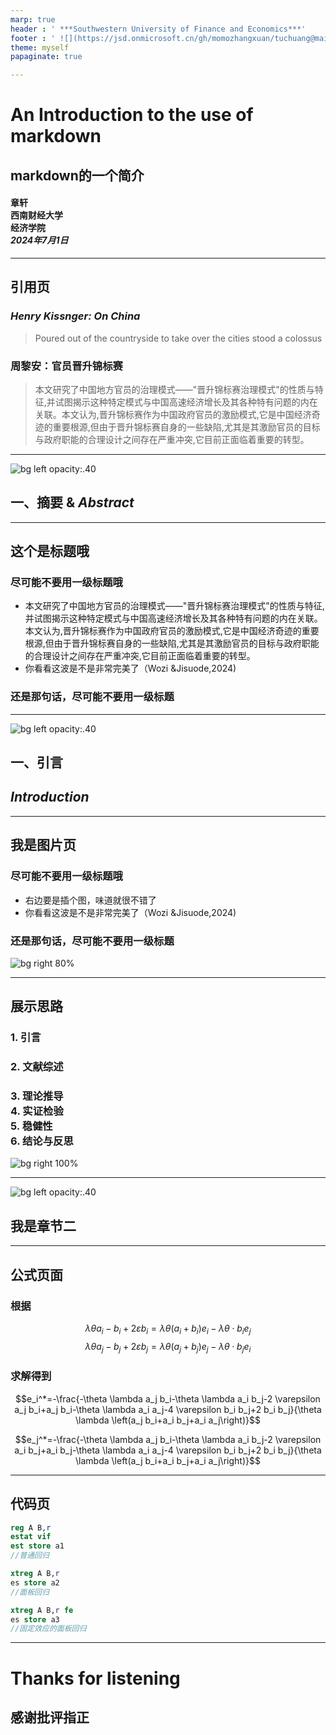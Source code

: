```yaml
---
marp: true
header : ' ***Southwestern University of Finance and Economics***'
footer : ' ![](https://jsd.onmicrosoft.cn/gh/momozhangxuan/tuchuang@main/img/logo.jpg) '
theme: myself
papaginate: true

---
```

<!-- paginate: true -->

# <!-- fit -->  An Introduction to the use of markdown
## markdown的一个简介

#### 章轩 <br>西南财经大学<br>经济学院<br>*2024年7月1日*


---
## 引用页

### *Henry Kissnger: On China*
>  Poured out of the countryside to take over the cities stood a colossus
### 周黎安：官员晋升锦标赛



> 本文研究了中国地方官员的治理模式——"晋升锦标赛治理模式"的性质与特征,并试图揭示这种特定模式与中国高速经济增长及其各种特有问题的内在关联。本文认为,晋升锦标赛作为中国政府官员的激励模式,它是中国经济奇迹的重要根源,但由于晋升锦标赛自身的一些缺陷,尤其是其激励官员的目标与政府职能的合理设计之间存在严重冲突,它目前正面临着重要的转型。

---
![bg left opacity:.40](https://jsd.onmicrosoft.cn/gh/momozhangxuan/tuchuang@main/img/%E8%A5%BF%E8%B4%A2%E8%83%8C%E6%99%AF.jpg)
## <!-- fit --> 一、摘要 & *Abstract* 


---

## 这个是标题哦
### 尽可能不要用一级标题哦
* 本文研究了中国地方官员的治理模式——"晋升锦标赛治理模式"的性质与特征,并试图揭示这种特定模式与中国高速经济增长及其各种特有问题的内在关联。本文认为,晋升锦标赛作为中国政府官员的激励模式,它是中国经济奇迹的重要根源,但由于晋升锦标赛自身的一些缺陷,尤其是其激励官员的目标与政府职能的合理设计之间存在严重冲突,它目前正面临着重要的转型。
* 你看看这波是不是非常完美了（Wozi &Jisuode,2024)
### 还是那句话，尽可能不要用一级标题


---

![bg left opacity:.40](https://jsd.onmicrosoft.cn/gh/momozhangxuan/tuchuang@main/img/%E8%A5%BF%E8%B4%A2%E8%83%8C%E6%99%AF.jpg)
## <!-- fit --> 一、引言
## <!-- fit --> *Introduction*




---


## 我是图片页
### 尽可能不要用一级标题哦
* 右边要是插个图，味道就很不错了
* 你看看这波是不是非常完美了（Wozi &Jisuode,2024)
### 还是那句话，尽可能不要用一级标题

![bg right 80%](https://jsd.onmicrosoft.cn/gh/momozhangxuan/tuchuang@main/img/%E6%A9%98%E5%AD%90%E6%B4%B2%E5%A4%B4.jpg)



---
## 展示思路
### 1. 引言<br>
### 2. 文献综述
### 3. 理论推导<br>4. 实证检验<br>5. 稳健性<br>6. 结论与反思

![bg right 100%](https://jsd.onmicrosoft.cn/gh/momozhangxuan/tuchuang@main/img/%E6%AF%9B%E6%B3%BD%E4%B8%9C.png)


---

![bg left opacity:.40](https://jsd.onmicrosoft.cn/gh/momozhangxuan/tuchuang@main/img/%E8%A5%BF%E8%B4%A2%E8%83%8C%E6%99%AF.jpg)
## <!-- fit --> 我是章节二


---
## 公式页面

### 根据
$$\lambda\theta a_i-b_i+2\varepsilon b_i=\lambda\theta(a_i+b_i)e_i-\lambda\theta\cdot b_i e_j$$
$$\lambda\theta a_j-b_j+2\varepsilon b_j=\lambda\theta(a_j+b_j)e_j-\lambda\theta\cdot b_j e_i$$
### 求解得到
$$e_i^*=-\frac{-\theta  \lambda  a_j b_i-\theta  \lambda  a_i b_j-2 \varepsilon  a_j b_i+a_j b_i-\theta  \lambda  a_i a_j-4 \varepsilon  b_i b_j+2 b_i b_j}{\theta  \lambda  \left(a_j b_i+a_i b_j+a_i a_j\right)}$$

$$e_j^*=-\frac{-\theta  \lambda  a_j b_i-\theta  \lambda  a_i b_j-2 \varepsilon  a_i b_j+a_i b_j-\theta  \lambda  a_i a_j-4 \varepsilon  b_i b_j+2 b_i b_j}{\theta  \lambda  \left(a_j b_i+a_i b_j+a_i a_j\right)}$$


---
## 代码页
```stata
reg A B,r
estat vif
est store a1
//普通回归

xtreg A B,r
es store a2
//面板回归

xtreg A B,r fe
es store a3
//固定效应的面板回归

```

---

# <!-- fit --> Thanks for listening
## <!-- fit --> 感谢批评指正

